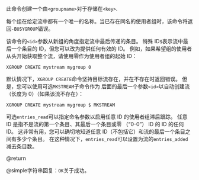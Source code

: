 此命令创建一个由`<groupname>`对于存储在`<key>`.

每个组在给定流中都有一个唯一的名称。当已存在同名的使用者组时，该命令将返回`-BUSYGROUP`错误。

该命令的`<id>`参数从新组的角度指定流中最后传递的条目。
特殊 ID`$`表示流中最后一个条目的 ID，但您可以改为提供任何有效的 ID。
例如，如果希望组的使用者从头开始获取整个流，请使用零作为使用者组的起始 ID：

    XGROUP CREATE mystream mygroup 0

默认情况下，`XGROUP CREATE`命令坚持目标流存在，并在不存在时返回错误。
但是，您可以使用可选`MKSTREAM`子命令作为 后面的最后一个参数`<id>`以自动创建流（长度为 0）（如果该流不存在）：

    XGROUP CREATE mystream mygroup $ MKSTREAM

可选`entries_read`可以指定命名参数以启用任意 ID 的使用者组滞后跟踪。
任意 ID 是指不是流的第一个条目、其最后一个条目或零 （“0-0”） ID 的 ID 的任何 ID。
这非常有用，您可以确切地知道任意 ID（不包括它）和流的最后一个条目之间有多少个条目。
在这种情况下，`entries_read`可以设置为流的`entries_added`减去条目数。

@return

@simple字符串回复：`OK`关于成功。
